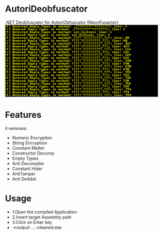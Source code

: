 # AutoriDeobfuscator
.NET Deobfuscator for AutoriObfuscator (NeonFusactor)
![alt text](prev.png)

# Features
it removes:
- Numeric Encryption
- String Encryption
- Constant Melter
- Constructor Decomp
- Empty Types
- Anti Decompiler
- Constant Hider
- AntiTamper
- Anti De4dot


# Usage
- 1.Open the compiled Application
- 2.Insert target Assembly path
- 3.Click on Enter key
- ->output: ...-cleaned.exe

